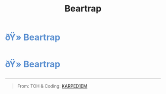﻿---
lang: en-US
title: Beartrap
prev: Bait
next: Bewilder
---
# <font color=#5a8fd0>ðŸ» <b>Beartrap</b></font> <Badge text="Helpful" type="tip" vertical="middle"/>
# <font color=#5a8fd0>ðŸ» <b>Beartrap</b></font> <Badge text="Helpful" type="tip" vertical="middle"/>
---

> From: TOH & Coding: [KARPED1EM](https://github.com/KARPED1EM)

